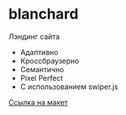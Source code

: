 # blanchard
Лэндинг сайта
+ Адаптивно
+ Кроссбраузерно
+ Семантично
+ Pixel Perfect
+ С использованием swiper.js
  

[Ссылка на макет](https://www.figma.com/file/tj7JfWXXpd5poySBgaW1nL/Blanchard-(new)?type=design&node-id=0-1&mode=design&t=7ytM4wCbO6f0fBWR-0)
